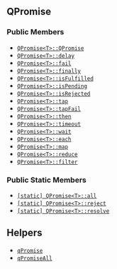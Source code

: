 ## QPromise

### Public Members

* [`QPromise<T>::QPromise`](qpromise/constructor.md)
* [`QPromise<T>::delay`](qpromise/delay.md)
* [`QPromise<T>::fail`](qpromise/fail.md)
* [`QPromise<T>::finally`](qpromise/finally.md)
* [`QPromise<T>::isFulfilled`](qpromise/isfulfilled.md)
* [`QPromise<T>::isPending`](qpromise/ispending.md)
* [`QPromise<T>::isRejected`](qpromise/isrejected.md)
* [`QPromise<T>::tap`](qpromise/tap.md)
* [`QPromise<T>::tapFail`](qpromise/tapfail.md)
* [`QPromise<T>::then`](qpromise/then.md)
* [`QPromise<T>::timeout`](qpromise/timeout.md)
* [`QPromise<T>::wait`](qpromise/wait.md)
* [`QPromise<T>::each`](qpromise/each.md)
* [`QPromise<T>::map`](qpromise/map.md)
* [`QPromise<T>::reduce`](qpromise/reduce.md)
* [`QPromise<T>::filter`](qpromise/filter.md)

### Public Static Members

* [`[static] QPromise<T>::all`](qpromise/all.md)
* [`[static] QPromise<T>::reject`](qpromise/reject.md)
* [`[static] QPromise<T>::resolve`](qpromise/resolve.md)

## Helpers

* [`qPromise`](helpers/qpromise.md)
* [`qPromiseAll`](helpers/qpromiseall.md)
